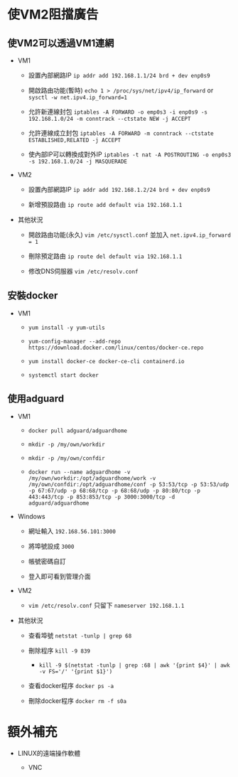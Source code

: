 # 使VM2阻擋廣告

## 使VM2可以透過VM1連網

- VM1

    - 設置內部網路IP `ip addr add 192.168.1.1/24 brd + dev enp0s9`

    - 開啟路由功能(暫時) `echo 1 > /proc/sys/net/ipv4/ip_forward` or `sysctl -w net.ipv4.ip_forward=1`

    - 允許新連線封包 `iptables -A FORWARD -o emp0s3 -i enp0s9 -s 192.168.1.0/24 -m conntrack --ctstate NEW -j ACCEPT`

    - 允許連線成立封包 `iptables -A FORWARD -m conntrack --ctstate ESTABLISHED,RELATED -j ACCEPT`

    - 使內部IP可以轉換成對外IP `iptables -t nat -A POSTROUTING -o enp0s3 -s 192.168.1.0/24 -j MASQUERADE`

- VM2

    - 設置內部網路IP `ip addr add 192.168.1.2/24 brd + dev enp0s9`

    - 新增預設路由 `ip route add default via 192.168.1.1`

- 其他狀況

    - 開啟路由功能(永久) `vim /etc/sysctl.conf` 並加入 `net.ipv4.ip_forward = 1`

    - 刪除預定路由 `ip route del default via 192.168.1.1`

    - 修改DNS伺服器 `vim /etc/resolv.conf`

## 安裝docker

- VM1

    - `yum install -y yum-utils`

    - `yum-config-manager --add-repo https://download.docker.com/linux/centos/docker-ce.repo`

    - `yum install docker-ce docker-ce-cli containerd.io`

    - `systemctl start docker`

## 使用adguard

- VM1

    - `docker pull adguard/adguardhome`

    - `mkdir -p /my/own/workdir`

    - `mkdir -p /my/own/confdir`

    - `docker run --name adguardhome -v /my/own/workdir:/opt/adguardhome/work -v /my/own/confdir:/opt/adguardhome/conf -p 53:53/tcp -p 53:53/udp -p 67:67/udp -p 68:68/tcp -p 68:68/udp -p 80:80/tcp -p 443:443/tcp -p 853:853/tcp -p 3000:3000/tcp -d adguard/adguardhome`

- Windows
    
    - 網址輸入 `192.168.56.101:3000`

    - 將埠號設成 `3000`

    - 帳號密碼自訂

    - 登入即可看到管理介面

- VM2

    - `vim /etc/resolv.conf` 只留下 `nameserver 192.168.1.1`

- 其他狀況

    - 查看埠號 `netstat -tunlp | grep 68`
    
    - 刪除程序 `kill -9 839`

        - `kill -9 $(netstat -tunlp | grep :68 | awk '{print $4}' | awk -v FS='/' '{print $1}')`

    - 查看docker程序 `docker ps -a`

    - 刪除docker程序 `docker rm -f s0a`

# 額外補充

- LINUX的遠端操作軟體
    
    - VNC
